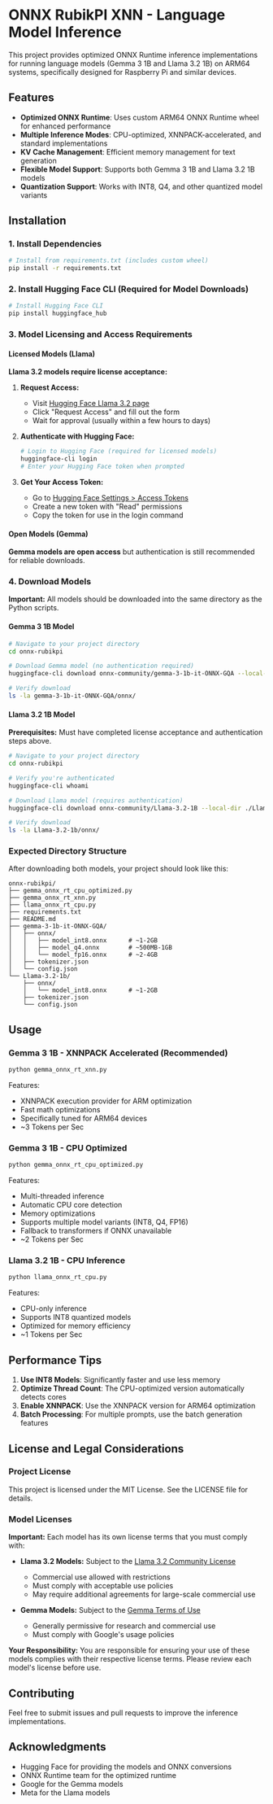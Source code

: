 # ONNX RubikPI XNN - Language Model Inference

This project provides optimized ONNX Runtime inference implementations for running language models (Gemma 3 1B and Llama 3.2 1B) on ARM64 systems, specifically designed for Raspberry Pi and similar devices.

## Features

- **Optimized ONNX Runtime**: Uses custom ARM64 ONNX Runtime wheel for enhanced performance
- **Multiple Inference Modes**: CPU-optimized, XNNPACK-accelerated, and standard implementations
- **KV Cache Management**: Efficient memory management for text generation
- **Flexible Model Support**: Supports both Gemma 3 1B and Llama 3.2 1B models
- **Quantization Support**: Works with INT8, Q4, and other quantized model variants

## Installation

### 1. Install Dependencies

```bash
# Install from requirements.txt (includes custom wheel)
pip install -r requirements.txt
```

### 2. Install Hugging Face CLI (Required for Model Downloads)

```bash
# Install Hugging Face CLI
pip install huggingface_hub
```

### 3. Model Licensing and Access Requirements

#### Licensed Models (Llama)

**Llama 3.2 models require license acceptance:**

1. **Request Access:**
   - Visit [Hugging Face Llama 3.2 page](https://huggingface.co/meta-llama/Llama-3.2-1B)
   - Click "Request Access" and fill out the form
   - Wait for approval (usually within a few hours to days)

2. **Authenticate with Hugging Face:**
   ```bash
   # Login to Hugging Face (required for licensed models)
   huggingface-cli login
   # Enter your Hugging Face token when prompted
   ```

3. **Get Your Access Token:**
   - Go to [Hugging Face Settings > Access Tokens](https://huggingface.co/settings/tokens)
   - Create a new token with "Read" permissions
   - Copy the token for use in the login command

#### Open Models (Gemma)

**Gemma models are open access** but authentication is still recommended for reliable downloads.

### 4. Download Models

**Important:** All models should be downloaded into the same directory as the Python scripts.

#### Gemma 3 1B Model

```bash
# Navigate to your project directory
cd onnx-rubikpi

# Download Gemma model (no authentication required)
huggingface-cli download onnx-community/gemma-3-1b-it-ONNX-GQA --local-dir ./gemma-3-1b-it-ONNX-GQA

# Verify download
ls -la gemma-3-1b-it-ONNX-GQA/onnx/
```

#### Llama 3.2 1B Model

**Prerequisites:** Must have completed license acceptance and authentication steps above.

```bash
# Navigate to your project directory
cd onnx-rubikpi

# Verify you're authenticated
huggingface-cli whoami

# Download Llama model (requires authentication)
huggingface-cli download onnx-community/Llama-3.2-1B --local-dir ./Llama-3.2-1b

# Verify download
ls -la Llama-3.2-1b/onnx/
```


### Expected Directory Structure

After downloading both models, your project should look like this:

```
onnx-rubikpi/
├── gemma_onnx_rt_cpu_optimized.py
├── gemma_onnx_rt_xnn.py
├── llama_onnx_rt_cpu.py
├── requirements.txt
├── README.md
├── gemma-3-1b-it-ONNX-GQA/
│   ├── onnx/
│   │   ├── model_int8.onnx      # ~1-2GB
│   │   ├── model_q4.onnx        # ~500MB-1GB
│   │   └── model_fp16.onnx      # ~2-4GB
│   ├── tokenizer.json
│   └── config.json
└── Llama-3.2-1b/
    ├── onnx/
    │   └── model_int8.onnx      # ~1-2GB
    ├── tokenizer.json
    └── config.json
```


## Usage

### Gemma 3 1B - XNNPACK Accelerated (Recommended)

```bash
python gemma_onnx_rt_xnn.py
```

Features:
- XNNPACK execution provider for ARM optimization
- Fast math optimizations
- Specifically tuned for ARM64 devices
- ~3 Tokens per Sec


### Gemma 3 1B - CPU Optimized

```bash
python gemma_onnx_rt_cpu_optimized.py
```

Features:
- Multi-threaded inference
- Automatic CPU core detection
- Memory optimizations
- Supports multiple model variants (INT8, Q4, FP16)
- Fallback to transformers if ONNX unavailable
- ~2 Tokens per Sec

### Llama 3.2 1B - CPU Inference

```bash
python llama_onnx_rt_cpu.py
```

Features:
- CPU-only inference
- Supports INT8 quantized models
- Optimized for memory efficiency
- ~1 Tokens per Sec


## Performance Tips

1. **Use INT8 Models**: Significantly faster and use less memory
2. **Optimize Thread Count**: The CPU-optimized version automatically detects cores
3. **Enable XNNPACK**: Use the XNNPACK version for ARM64 optimization
4. **Batch Processing**: For multiple prompts, use the batch generation features

## License and Legal Considerations

### Project License
This project is licensed under the MIT License. See the LICENSE file for details.

### Model Licenses
**Important:** Each model has its own license terms that you must comply with:

- **Llama 3.2 Models:** Subject to the [Llama 3.2 Community License](https://huggingface.co/meta-llama/Llama-3.2-1B/blob/main/LICENSE)
  - Commercial use allowed with restrictions
  - Must comply with acceptable use policies
  - May require additional agreements for large-scale commercial use

- **Gemma Models:** Subject to the [Gemma Terms of Use](https://ai.google.dev/gemma/terms)
  - Generally permissive for research and commercial use
  - Must comply with Google's usage policies

**Your Responsibility:** You are responsible for ensuring your use of these models complies with their respective license terms. Please review each model's license before use.

## Contributing

Feel free to submit issues and pull requests to improve the inference implementations.

## Acknowledgments

- Hugging Face for providing the models and ONNX conversions
- ONNX Runtime team for the optimized runtime
- Google for the Gemma models
- Meta for the Llama models